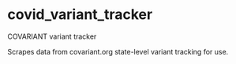 # covid_variant_tracker
COVARIANT variant tracker

Scrapes data from covariant.org state-level variant tracking for use. 
